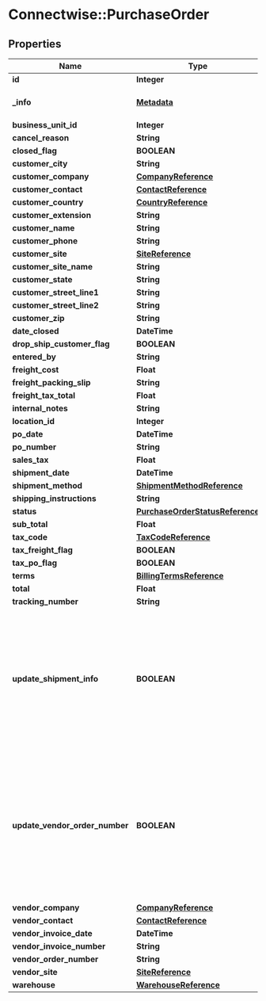 # Connectwise::PurchaseOrder

## Properties
Name | Type | Description | Notes
------------ | ------------- | ------------- | -------------
**id** | **Integer** |  | [optional] 
**_info** | [**Metadata**](Metadata.md) | Metadata of the entity | [optional] 
**business_unit_id** | **Integer** |  | [optional] 
**cancel_reason** | **String** |  | [optional] 
**closed_flag** | **BOOLEAN** |  | [optional] 
**customer_city** | **String** |  | [optional] 
**customer_company** | [**CompanyReference**](CompanyReference.md) |  | [optional] 
**customer_contact** | [**ContactReference**](ContactReference.md) |  | [optional] 
**customer_country** | [**CountryReference**](CountryReference.md) |  | [optional] 
**customer_extension** | **String** |  | [optional] 
**customer_name** | **String** |  | [optional] 
**customer_phone** | **String** |  | [optional] 
**customer_site** | [**SiteReference**](SiteReference.md) |  | [optional] 
**customer_site_name** | **String** |  | [optional] 
**customer_state** | **String** |  | [optional] 
**customer_street_line1** | **String** |  | [optional] 
**customer_street_line2** | **String** |  | [optional] 
**customer_zip** | **String** |  | [optional] 
**date_closed** | **DateTime** |  | [optional] 
**drop_ship_customer_flag** | **BOOLEAN** |  | [optional] 
**entered_by** | **String** |  | [optional] 
**freight_cost** | **Float** |  | [optional] 
**freight_packing_slip** | **String** |  | [optional] 
**freight_tax_total** | **Float** |  | [optional] 
**internal_notes** | **String** |  | [optional] 
**location_id** | **Integer** |  | 
**po_date** | **DateTime** |  | [optional] 
**po_number** | **String** |  | [optional] 
**sales_tax** | **Float** |  | [optional] 
**shipment_date** | **DateTime** |  | [optional] 
**shipment_method** | [**ShipmentMethodReference**](ShipmentMethodReference.md) |  | [optional] 
**shipping_instructions** | **String** |  | [optional] 
**status** | [**PurchaseOrderStatusReference**](PurchaseOrderStatusReference.md) |  | 
**sub_total** | **Float** |  | [optional] 
**tax_code** | [**TaxCodeReference**](TaxCodeReference.md) |  | [optional] 
**tax_freight_flag** | **BOOLEAN** |  | [optional] 
**tax_po_flag** | **BOOLEAN** |  | [optional] 
**terms** | [**BillingTermsReference**](BillingTermsReference.md) |  | 
**total** | **Float** |  | [optional] 
**tracking_number** | **String** |  | [optional] 
**update_shipment_info** | **BOOLEAN** | Determines whether or not to update all of the shipment info for each associated line item when new shipment info is passed in | [optional] 
**update_vendor_order_number** | **BOOLEAN** | Determines whether or not to update vendor order number for each associated line item when new vendor order number is passed in | [optional] 
**vendor_company** | [**CompanyReference**](CompanyReference.md) |  | 
**vendor_contact** | [**ContactReference**](ContactReference.md) |  | [optional] 
**vendor_invoice_date** | **DateTime** |  | [optional] 
**vendor_invoice_number** | **String** |  | [optional] 
**vendor_order_number** | **String** |  | [optional] 
**vendor_site** | [**SiteReference**](SiteReference.md) |  | [optional] 
**warehouse** | [**WarehouseReference**](WarehouseReference.md) |  | [optional] 



